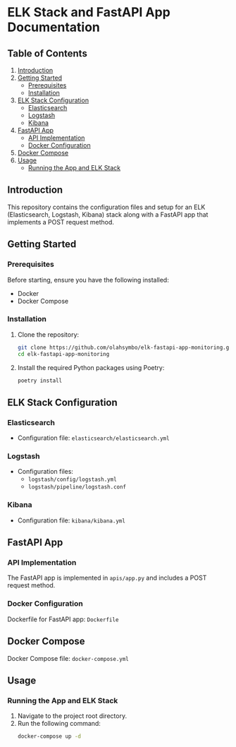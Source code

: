 # ELK Stack and FastAPI App Documentation

## Table of Contents
1. [Introduction](#introduction)
2. [Getting Started](#getting-started)
   - [Prerequisites](#prerequisites)
   - [Installation](#installation)
3. [ELK Stack Configuration](#elk-stack-configuration)
   - [Elasticsearch](#elasticsearch)
   - [Logstash](#logstash)
   - [Kibana](#kibana)
4. [FastAPI App](#fastapi-app)
   - [API Implementation](#api-implementation)
   - [Docker Configuration](#docker-configuration)
5. [Docker Compose](#docker-compose)
6. [Usage](#usage)
   - [Running the App and ELK Stack](#running-elk-stack) 

## Introduction
This repository contains the configuration files and setup for an ELK (Elasticsearch, Logstash, Kibana) stack along with a FastAPI app that implements a POST request method.

## Getting Started

### Prerequisites
Before starting, ensure you have the following installed:
- Docker
- Docker Compose

### Installation
1. Clone the repository:
    ```bash
    git clone https://github.com/olahsymbo/elk-fastapi-app-monitoring.git
    cd elk-fastapi-app-monitoring
    ```

2. Install the required Python packages using Poetry:
    ```bash
    poetry install
    ```

## ELK Stack Configuration

### Elasticsearch
- Configuration file: `elasticsearch/elasticsearch.yml`

### Logstash
- Configuration files:
  - `logstash/config/logstash.yml`
  - `logstash/pipeline/logstash.conf`

### Kibana
- Configuration file: `kibana/kibana.yml`

## FastAPI App

### API Implementation
The FastAPI app is implemented in `apis/app.py` and includes a POST request method.

### Docker Configuration
Dockerfile for FastAPI app: `Dockerfile`

## Docker Compose

Docker Compose file: `docker-compose.yml`

## Usage

### Running the App and ELK Stack
1. Navigate to the project root directory.
2. Run the following command:
   ```bash
   docker-compose up -d
   ```


